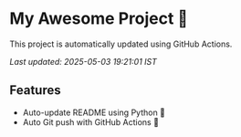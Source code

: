# My Awesome Project 🚀

This project is automatically updated using GitHub Actions.

_Last updated: 2025-05-03 19:21:01 IST_

## Features
- Auto-update README using Python 🐍
- Auto Git push with GitHub Actions 🤖
